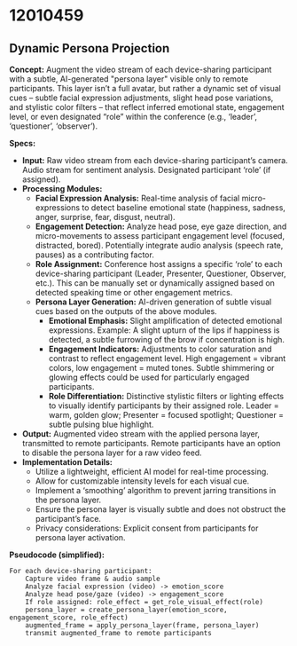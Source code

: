 # 12010459

## Dynamic Persona Projection

**Concept:** Augment the video stream of each device-sharing participant with a subtle, AI-generated "persona layer" visible only to remote participants. This layer isn’t a full avatar, but rather a dynamic set of visual cues – subtle facial expression adjustments, slight head pose variations, and stylistic color filters – that reflect inferred emotional state, engagement level, or even designated “role” within the conference (e.g., ‘leader’, ‘questioner’, ‘observer’).

**Specs:**

*   **Input:** Raw video stream from each device-sharing participant’s camera. Audio stream for sentiment analysis. Designated participant ‘role’ (if assigned).
*   **Processing Modules:**
    *   **Facial Expression Analysis:** Real-time analysis of facial micro-expressions to detect baseline emotional state (happiness, sadness, anger, surprise, fear, disgust, neutral).
    *   **Engagement Detection:** Analyze head pose, eye gaze direction, and micro-movements to assess participant engagement level (focused, distracted, bored).  Potentially integrate audio analysis (speech rate, pauses) as a contributing factor.
    *   **Role Assignment:**  Conference host assigns a specific ‘role’ to each device-sharing participant (Leader, Presenter, Questioner, Observer, etc.). This can be manually set or dynamically assigned based on detected speaking time or other engagement metrics.
    *   **Persona Layer Generation:** AI-driven generation of subtle visual cues based on the outputs of the above modules.
        *   **Emotional Emphasis:**  Slight amplification of detected emotional expressions. Example: A slight upturn of the lips if happiness is detected, a subtle furrowing of the brow if concentration is high.
        *   **Engagement Indicators:**  Adjustments to color saturation and contrast to reflect engagement level. High engagement = vibrant colors, low engagement = muted tones. Subtle shimmering or glowing effects could be used for particularly engaged participants.
        *   **Role Differentiation:**  Distinctive stylistic filters or lighting effects to visually identify participants by their assigned role.  Leader = warm, golden glow; Presenter = focused spotlight; Questioner = subtle pulsing blue highlight.
*   **Output:** Augmented video stream with the applied persona layer, transmitted to remote participants.  Remote participants have an option to disable the persona layer for a raw video feed.
*   **Implementation Details:**
    *   Utilize a lightweight, efficient AI model for real-time processing.
    *   Allow for customizable intensity levels for each visual cue.
    *   Implement a ‘smoothing’ algorithm to prevent jarring transitions in the persona layer.
    *   Ensure the persona layer is visually subtle and does not obstruct the participant’s face.
    *   Privacy considerations: Explicit consent from participants for persona layer activation.

**Pseudocode (simplified):**

```
For each device-sharing participant:
    Capture video frame & audio sample
    Analyze facial expression (video) -> emotion_score
    Analyze head pose/gaze (video) -> engagement_score
    If role assigned: role_effect = get_role_visual_effect(role)
    persona_layer = create_persona_layer(emotion_score, engagement_score, role_effect)
    augmented_frame = apply_persona_layer(frame, persona_layer)
    transmit augmented_frame to remote participants
```